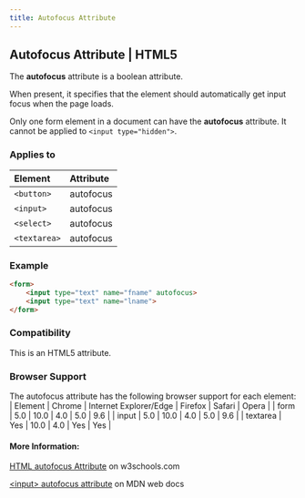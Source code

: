 ```yaml
---
title: Autofocus Attribute
---
```

## Autofocus Attribute | HTML5

The **autofocus** attribute is a boolean attribute.

When present, it specifies that the element should automatically get input focus when the page loads.

Only one form element in a document can have the **autofocus** attribute. It cannot be applied to `<input type="hidden">`.

### Applies to

| Element | Attribute |
| :-- | :-- |
| `<button>` | autofocus |
| `<input>` | autofocus |
| `<select>` | autofocus |
| `<textarea>` | autofocus |

### Example

```html
<form>
    <input type="text" name="fname" autofocus>
    <input type="text" name="lname">
</form>
```

### Compatibility

This is an HTML5 attribute.

### Browser Support

The autofocus attribute has the following browser support for each element:
| Element | Chrome | Internet Explorer/Edge | Firefox | Safari | Opera |
| form | 5.0 | 10.0 | 4.0 | 5.0 | 9.6 |
| input | 5.0 | 10.0 | 4.0 | 5.0 | 9.6 |
| textarea | Yes | 10.0 | 4.0 | Yes | Yes |

#### More Information:

[HTML autofocus Attribute](https://www.w3schools.com/tags/att_autofocus.asp) on w3schools.com

[&lt;input&gt; autofocus attribute](https://developer.mozilla.org/en-US/docs/Web/HTML/Element/input) on MDN web docs
